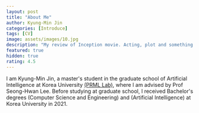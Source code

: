 ```yaml
---
layout: post
title: "About Me"
author: Kyung-Min Jin
categories: [Introduce]
tags: [CV]
image: assets/images/10.jpg
description: "My review of Inception movie. Acting, plot and something else in this short description."
featured: true
hidden: true
rating: 4.5
---
```


I am Kyung-Min Jin, a master's student in the graduate school of Artificial Intelligence at Korea University <a target="_blank" href="http://pr.korea.ac.kr/">(PRML Lab)</a>, where I am advised by Prof Seong-Hwan Lee. Before studying at graduate school, I received Bachelor's degrees (Computer Science and Engineering) and (Artificial Intelligence) at Korea University in 2021.
